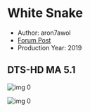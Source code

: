 # White Snake

* Author: aron7awol
* [Forum Post](https://www.avsforum.com/threads/bass-eq-for-filtered-movies.2995212/post-59171770)
* Production Year: 2019

## DTS-HD MA 5.1

![img 0](https://i.imgur.com/JhFkDSM.jpg)

![img 0](https://i.imgur.com/qbthTN2.png)

